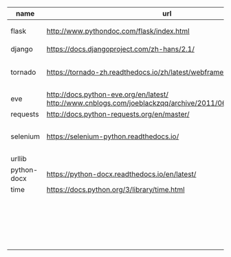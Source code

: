| name        | url                                                          | abstract           |
| ----------- | ------------------------------------------------------------ | ------------------ |
| flask       | http://www.pythondoc.com/flask/index.html                    | 轻量级web框架      |
| django      | https://docs.djangoproject.com/zh-hans/2.1/                  | web框架            |
| tornado     | https://tornado-zh.readthedocs.io/zh/latest/webframework.html | 并发和异步web框架  |
| eve         | http://docs.python-eve.org/en/latest/<br />http://www.cnblogs.com/joeblackzqq/archive/2011/06/16/2082841.html | rest               |
| requests    | http://docs.python-requests.org/en/master/                   |                    |
| selenium    | https://selenium-python.readthedocs.io/                      | 操作浏览器，自动化 |
| urllib      |                                                              |                    |
| python-docx | https://python-docx.readthedocs.io/en/latest/                |                    |
| time        | https://docs.python.org/3/library/time.html                  |                    |
|             |                                                              |                    |
|             |                                                              |                    |
|             |                                                              |                    |
|             |                                                              |                    |
|             |                                                              |                    |
|             |                                                              |                    |
|             |                                                              |                    |
|             |                                                              |                    |
|             |                                                              |                    |
|             |                                                              |                    |
|             |                                                              |                    |
|             |                                                              |                    |
|             |                                                              |                    |
|             |                                                              |                    |
|             |                                                              |                    |
|             |                                                              |                    |
|             |                                                              |                    |
|             |                                                              |                    |
|             |                                                              |                    |
|             |                                                              |                    |
|             |                                                              |                    |


